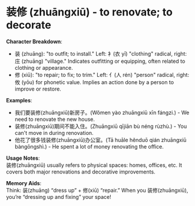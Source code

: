 # **装修 (zhuāngxiū) - to renovate; to decorate**

**Character Breakdown**:  
- 装 (zhuāng): "to outfit; to install." Left: ⻂(衣 yī) "clothing" radical, right: 庄 (zhuāng) "village." Indicates outfitting or equipping, often related to clothing or appearance.  
- 修 (xiū): "to repair; to fix; to trim." Left: 亻(人 rén) "person" radical, right: 攸 (yōu) for phonetic value. Implies an action done by a person to improve or restore.

**Examples**:  
- 我们要装修(zhuāngxiū)新房子。(Wǒmen yào zhuāngxiū xīn fángzi.) - We need to renovate the new house.  
- 装修(zhuāngxiū)期间不能入住。(Zhuāngxiū qījiān bù néng rùzhù.) - You can't move in during renovation.  
- 他花了很多钱装修(zhuāngxiū)办公室。(Tā huāle hěnduō qián zhuāngxiū bàngōngshì.) - He spent a lot of money renovating the office.

**Usage Notes**:  
装修(zhuāngxiū) usually refers to physical spaces: homes, offices, etc. It covers both major renovations and decorative improvements.

**Memory Aids**:  
Think: 装(zhuāng) “dress up” + 修(xiū) “repair.” When you 装修(zhuāngxiū), you’re “dressing up and fixing” your space!